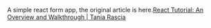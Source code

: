 A simple react form app, the original article is here.[React Tutorial: An Overview and Walkthrough | Tania Rascia](https://www.taniarascia.com/getting-started-with-react/)
